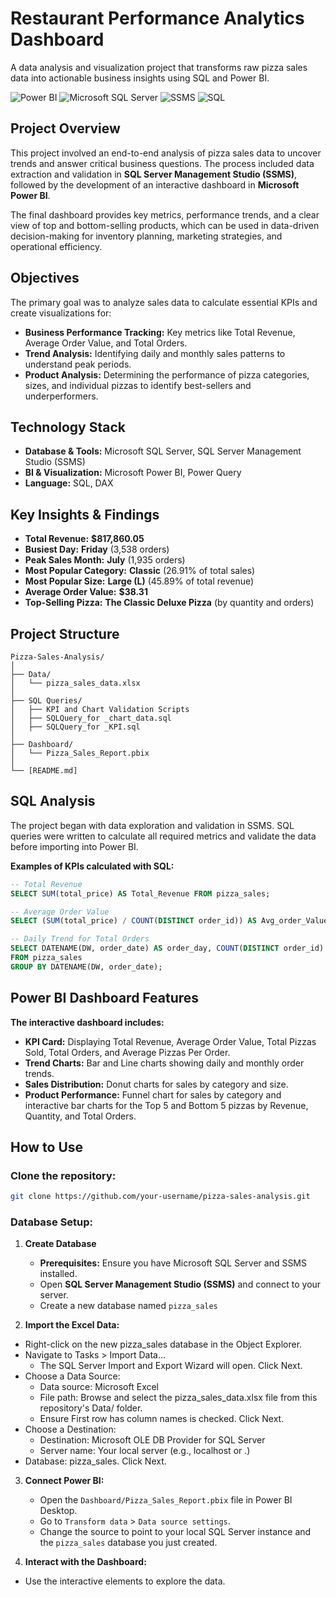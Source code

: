 # Restaurant Performance Analytics Dashboard

A data analysis and visualization project that transforms raw pizza sales data into actionable business insights using SQL and Power BI.

![Power BI](https://img.shields.io/badge/Power-BI-F2C811?style=for-the-badge&logo=powerbi&logoColor=black)
![Microsoft SQL Server](https://img.shields.io/badge/Microsoft%20SQL%20Server-CC2927?style=for-the-badge&logo=microsoft%20sql%20server&logoColor=white)
![SSMS](https://img.shields.io/badge/SSMS-CC2927?style=for-the-badge&logo=microsoft%20sql%20server&logoColor=white)
![SQL](https://img.shields.io/badge/SQL-CC2927?style=for-the-badge&logo=mysql&logoColor=black)

## Project Overview

This project involved an end-to-end analysis of pizza sales data to uncover trends and answer critical business questions. The process included data extraction and validation in **SQL Server Management Studio (SSMS)**, followed by the development of an interactive dashboard in **Microsoft Power BI**.

The final dashboard provides key metrics, performance trends, and a clear view of top and bottom-selling products, which can be used in data-driven decision-making for inventory planning, marketing strategies, and operational efficiency.

## Objectives

The primary goal was to analyze sales data to calculate essential KPIs and create visualizations for:
- **Business Performance Tracking:** Key metrics like Total Revenue, Average Order Value, and Total Orders.
- **Trend Analysis:** Identifying daily and monthly sales patterns to understand peak periods.
- **Product Analysis:** Determining the performance of pizza categories, sizes, and individual pizzas to identify best-sellers and underperformers.

## Technology Stack

- **Database & Tools:** Microsoft SQL Server, SQL Server Management Studio (SSMS)
- **BI & Visualization:** Microsoft Power BI, Power Query
- **Language:** SQL, DAX

## Key Insights & Findings

- **Total Revenue:** **$817,860.05**
- **Busiest Day:** **Friday** (3,538 orders)
- **Peak Sales Month:** **July** (1,935 orders)
- **Most Popular Category:** **Classic** (26.91% of total sales)
- **Most Popular Size:** **Large (L)** (45.89% of total revenue)
- **Average Order Value:** **$38.31**
- **Top-Selling Pizza:** **The Classic Deluxe Pizza** (by quantity and orders)

## Project Structure

```text
Pizza-Sales-Analysis/  
│  
├── Data/  
│   └── pizza_sales_data.xlsx  
│  
├── SQL Queries/  
│   ├── KPI and Chart Validation Scripts  
│   ├── SQLQuery_for _chart_data.sql 
│   ├── SQLQuery_for _KPI.sql     
│  
├── Dashboard/  
│   └── Pizza_Sales_Report.pbix  
│  
└── [README.md]
```

## SQL Analysis

The project began with data exploration and validation in SSMS. SQL queries were written to calculate all required metrics and validate the data before importing into Power BI.

**Examples of KPIs calculated with SQL:**
```sql
-- Total Revenue
SELECT SUM(total_price) AS Total_Revenue FROM pizza_sales;

-- Average Order Value
SELECT (SUM(total_price) / COUNT(DISTINCT order_id)) AS Avg_order_Value FROM pizza_sales;

-- Daily Trend for Total Orders
SELECT DATENAME(DW, order_date) AS order_day, COUNT(DISTINCT order_id) AS total_orders
FROM pizza_sales
GROUP BY DATENAME(DW, order_date);
```

## Power BI Dashboard Features

**The interactive dashboard includes:**

- **KPI Card:** Displaying Total Revenue, Average Order Value, Total Pizzas Sold, Total Orders, and Average Pizzas Per Order.
- **Trend Charts:** Bar and Line charts showing daily and monthly order trends.
- **Sales Distribution:** Donut charts for sales by category and size.
- **Product Performance:** Funnel chart for sales by category and interactive bar charts for the Top 5 and Bottom 5 pizzas by Revenue, Quantity, and Total Orders.

## How to Use

### Clone the repository:

```bash
git clone https://github.com/your-username/pizza-sales-analysis.git
```

### Database Setup:

1.  **Create Database**
    - **Prerequisites:** Ensure you have Microsoft SQL Server and SSMS installed.
    - Open **SQL Server Management Studio (SSMS)** and connect to your server.
    - Create a new database named `pizza_sales`
      
2. **Import the Excel Data:**

- Right-click on the new pizza_sales database in the Object Explorer.
- Navigate to Tasks > Import Data...
  - The SQL Server Import and Export Wizard will open. Click Next.
- Choose a Data Source:
  - Data source: Microsoft Excel
  - File path: Browse and select the pizza_sales_data.xlsx file from this repository's Data/ folder.
  - Ensure First row has column names is checked. Click Next.
- Choose a Destination:
  - Destination: Microsoft OLE DB Provider for SQL Server
  - Server name: Your local server (e.g., localhost or .)
- Database: pizza_sales. Click Next.

3.  **Connect Power BI:**
    - Open the `Dashboard/Pizza_Sales_Report.pbix` file in Power BI Desktop.
    - Go to `Transform data` > `Data source settings`.
    - Change the source to point to your local SQL Server instance and the `pizza_sales` database you just created.

4. **Interact with the Dashboard:**

  - Use the interactive elements to explore the data.

